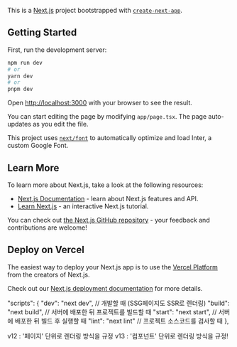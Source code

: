 This is a [Next.js](https://nextjs.org/) project bootstrapped with [`create-next-app`](https://github.com/vercel/next.js/tree/canary/packages/create-next-app).

## Getting Started

First, run the development server:

```bash
npm run dev
# or
yarn dev
# or
pnpm dev
```

Open [http://localhost:3000](http://localhost:3000) with your browser to see the result.

You can start editing the page by modifying `app/page.tsx`. The page auto-updates as you edit the file.

This project uses [`next/font`](https://nextjs.org/docs/basic-features/font-optimization) to automatically optimize and load Inter, a custom Google Font.

## Learn More

To learn more about Next.js, take a look at the following resources:

- [Next.js Documentation](https://nextjs.org/docs) - learn about Next.js features and API.
- [Learn Next.js](https://nextjs.org/learn) - an interactive Next.js tutorial.

You can check out [the Next.js GitHub repository](https://github.com/vercel/next.js/) - your feedback and contributions are welcome!

## Deploy on Vercel

The easiest way to deploy your Next.js app is to use the [Vercel Platform](https://vercel.com/new?utm_medium=default-template&filter=next.js&utm_source=create-next-app&utm_campaign=create-next-app-readme) from the creators of Next.js.

Check out our [Next.js deployment documentation](https://nextjs.org/docs/deployment) for more details.

"scripts": {
"dev": "next dev", // 개발할 때 (SSG페이지도 SSR로 렌더링)
"build": "next build", // 서버에 배포한 뒤 프로젝트를 빌드할 때
"start": "next start", // 서버에 배포한 뒤 빌드 후 실행할 때
"lint": "next lint" // 프로젝트 소스코드를 검사할 때
},

v12 : '페이지' 단위로 렌더링 방식을 규정
v13 : '컴포넌트' 단위로 렌더링 방식을 규정!
